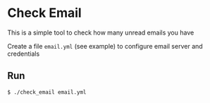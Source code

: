 # Check Email

This is a simple tool to check how many unread emails you have

Create a file `email.yml` (see example) to configure email server and credentials

## Run

```bash
$ ./check_email email.yml
```

